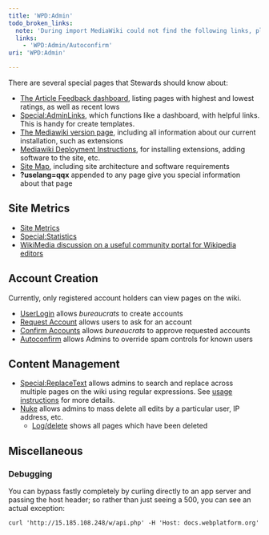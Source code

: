```yaml
---
title: 'WPD:Admin'
todo_broken_links:
  note: 'During import MediaWiki could not find the following links, please fix and adjust this list.'
  links:
    - 'WPD:Admin/Autoconfirm'
uri: 'WPD:Admin'

---
```

There are several special pages that Stewards should know about:

-   [The Article Feedback dashboard](/Special:ArticleFeedback), listing pages with highest and lowest ratings, as well as recent lows
-   [Special:AdminLinks](/Special:AdminLinks), which functions like a dashboard, with helpful links. This is handy for create templates.
-   [The Mediawiki version page](/Special:Version), including all information about our current installation, such as extensions
-   [Mediawiki Deployment Instructions](/Meta:Deployment), for installing extensions, adding software to the site, etc.
-   [Site Map](/WPD:Site_Map), including site architecture and software requirements
-   **?uselang=qqx** appended to any page give you special information about that page

## Site Metrics

-   [Site Metrics](/WPD:Admin/Site_Metrics)
-   [Special:Statistics](/Special:Statistics)
-   [WikiMedia discussion on a useful community portal for Wikipedia editors](https://meta.wikimedia.org/wiki/Research:Community_portal_redesign)

## Account Creation

Currently, only registered account holders can view pages on the wiki.

-   [UserLogin](/Special:UserLogin) allows *bureaucrats* to create accounts
-   [Request Account](/Special:RequestAccount) allows users to ask for an account
-   [Confirm Accounts](/Special:ConfirmAccounts) allows *bureaucrats* to approve requested accounts
-   [Autoconfirm](/w/index.php?title=WPD:Admin/Autoconfirm&action=edit&redlink=1) allows Admins to override spam controls for known users

## Content Management

-   [Special:ReplaceText](/Special:ReplaceText) allows admins to search and replace across multiple pages on the wiki using regular expressions. See [usage instructions](http://www.mediawiki.org/wiki/Extension:Replace_Text#Usage) for more details.
-   [Nuke](/Special:Nuke) allows admins to mass delete all edits by a particular user, IP address, etc.
    -   [Log/delete](/Special:Log/delete) shows all pages which have been deleted

## Miscellaneous

### Debugging

You can bypass fastly completely by curling directly to an app server and passing the host header; so rather than just seeing a 500, you can see an actual exception:

    curl 'http://15.185.108.248/w/api.php' -H 'Host: docs.webplatform.org'
